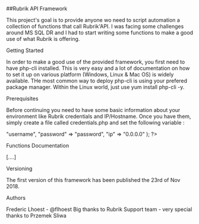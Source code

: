##Rubrik API Framework

This project's goal is to provide anyone wo need to script automation a collection of functions that call Rubrik'API. I was facing some challenges around MS SQL DR and I had to start writing some functions to make a good use of what Rubrik is offering.

Getting Started

In order to make a good use of the provided framework, you first need to have php-cli installed. This is very easy and a lot of documentation on how to set it up on various platform (Windows, Linux & Mac OS) is widely available. THe most common way to deploy php-cli is using your prefered package manager. Within the Linux world, just use yum install php-cli -y.

Prerequisites

Before continuing you need to have some basic information about your environment like Rubrik credentials and IP/Hostname. Once you have them, simply create a file called credentials.php and set the following variable : 

<?PHP
	$clusterConnect=array(
		"username" => "username",
		"password" => "password",
		"ip" => "0.0.0.0"
	);

?>

Functions Documentation

[....]

Versioning

The first version of this framework has been published the 23rd of Nov 2018.

Authors

Frederic Lhoest - @flhoest
Big thanks to Rubrik Support team - very special thanks to Przemek Sliwa
